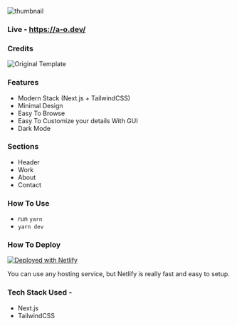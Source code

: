 ![thumbnail](https://user-images.githubusercontent.com/16558205/180779213-ea740975-3df1-460a-a964-0a623ee25872.png)

### Live - https://a-o.dev/

### Credits

![Original Template](https://github.com/chetanverma16/react-portfolio-template)

### Features

- Modern Stack (Next.js + TailwindCSS)
- Minimal Design
- Easy To Browse
- Easy To Customize your details With GUI
- Dark Mode


### Sections

- Header
- Work
- About
- Contact


### How To Use

- run `yarn`
- `yarn dev`


### How To Deploy 

[![Deployed with Netlify](https://www.netlify.com/img/deploy/button.svg)](https://app.netlify.com/)

You can use any hosting service, but Netlify is really fast and easy to setup.

### Tech Stack Used - 
- Next.js
- TailwindCSS




